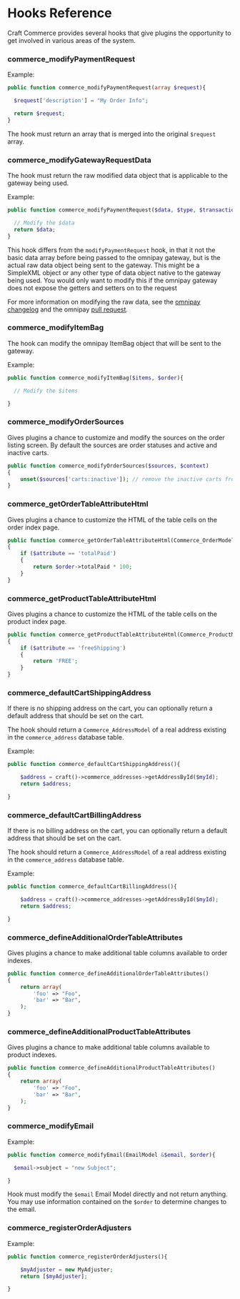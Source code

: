 # Hooks Reference

Craft Commerce provides several hooks that give plugins the opportunity to get involved in various areas of the system.

### commerce_modifyPaymentRequest

Example:
```php
public function commerce_modifyPaymentRequest(array $request){

  $request['description'] = "My Order Info";

  return $request;
}
```

The hook must return an array that is merged into the original `$request` array.

### commerce_modifyGatewayRequestData

The hook must return the raw modified data object that is applicable to the gateway being used.

Example:
```php
public function commerce_modifyPaymentRequest($data, $type, $transaction){

  // Modify the $data
  return $data;
}
```

This hook differs from the `modifyPaymentRequest` hook, in that it not the basic data array before being passed to the omnipay gateway, but is the actual raw data object being sent to the gateway. This might be a SimpleXML object or any other type of data object native to the gateway being used. You would only want to modify this if the omnipay gateway does not expose the getters and setters on to the request

For more information on modifying the raw data, see the [omnipay changelog](http://omnipay.thephpleague.com/changelog/#additions) and the omnipay [pull request](https://github.com/thephpleague/omnipay/pull/162).


### commerce_modifyItemBag

The hook can modify the omnipay ItemBag object that will be sent to the gateway.

Example:
```php
public function commerce_modifyItemBag($items, $order){

  // Modify the $items

}
```


### commerce_modifyOrderSources

Gives plugins a chance to customize and modify the sources on the order listing screen. By default the sources are order statuses and active and inactive carts.

```php
public function commerce_modifyOrderSources($sources, $context)
{
    unset($sources['carts:inactive']); // remove the inactive carts from the sources.
}
```

### commerce_getOrderTableAttributeHtml

Gives plugins a chance to customize the HTML of the table cells on the order index page.

```php
public function commerce_getOrderTableAttributeHtml(Commerce_OrderModel $order, $attribute)
{
    if ($attribute == 'totalPaid')
    {
        return $order->totalPaid * 100;
    }
}
```

### commerce_getProductTableAttributeHtml

Gives plugins a chance to customize the HTML of the table cells on the product index page.

```php
public function commerce_getProductTableAttributeHtml(Commerce_ProductModel $product, $attribute)
{
    if ($attribute == 'freeShipping')
    {
        return 'FREE';
    }
}
```

### commerce_defaultCartShippingAddress

If there is no shipping address on the cart, you can optionally return a default address that should be set on the cart.

The hook should return a `Commerce_AddressModel` of a real address existing in the `commerce_address` database table.

Example:
```php
public function commerce_defaultCartShippingAddress(){

    $address = craft()->commerce_addresses->getAddressById($myId);
    return $address;

}
```

### commerce_defaultCartBillingAddress

If there is no billing address on the cart, you can optionally return a default address that should be set on the cart.

The hook should return a `Commerce_AddressModel` of a real address existing in the `commerce_address` database table.

Example:
```php
public function commerce_defaultCartBillingAddress(){

    $address = craft()->commerce_addresses->getAddressById($myId);
    return $address;

}
```

### commerce_defineAdditionalOrderTableAttributes

Gives plugins a chance to make additional table columns available to order indexes.

```php
public function commerce_defineAdditionalOrderTableAttributes()
{
    return array(
        'foo' => "Foo",
        'bar' => "Bar",
    );
}
```

### commerce_defineAdditionalProductTableAttributes

Gives plugins a chance to make additional table columns available to product indexes.

```php
public function commerce_defineAdditionalProductTableAttributes()
{
    return array(
        'foo' => "Foo",
        'bar' => "Bar",
    );
}
```

### commerce_modifyEmail

Example:
```php
public function commerce_modifyEmail(EmailModel &$email, $order){

  $email->subject = "new Subject";

}
```
Hook must modify the `$email` Email Model directly and not return anything.
You may use information contained on the `$order` to determine changes to the email.


### commerce_registerOrderAdjusters

Example:
```php
public function commerce_registerOrderAdjusters(){

    $myAdjuster = new MyAdjuster;
    return [$myAdjuster];

}
```
